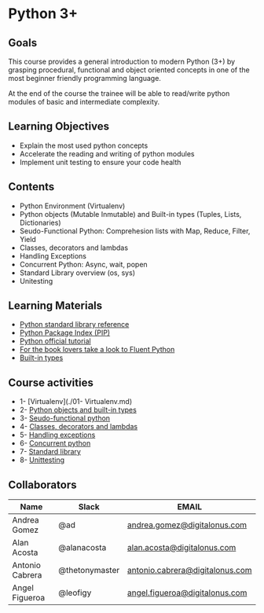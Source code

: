 # Python 3+

## Goals
This course provides a general introduction to modern Python (3+) by grasping procedural, functional and object oriented concepts in one of the most beginner friendly programming language. 

At the end of the course the trainee will be able to read/write python modules of basic and intermediate complexity. 

## Learning Objectives
- Explain the most used python concepts
- Accelerate the reading and writing of python modules 
- Implement unit testing to ensure your code health 

## Contents
- Python Environment (Virtualenv)
- Python objects (Mutable Inmutable) and Built-in types (Tuples, Lists, Dictionaries)
- Seudo-Functional Python: Comprehesion lists with Map, Reduce, Filter, Yield 
- Classes, decorators and lambdas
- Handling Exceptions 
- Concurrent Python: Async, wait, popen 
- Standard Library overview (os, sys)  
- Unitesting 

## Learning Materials
- [Python standard library reference](https://docs.python.org/3/library/)
- [Python Package Index (PIP)](https://pypi.org/)
- [Python official tutorial](https://docs.python.org/3/tutorial/index.html)
- [For the book lovers take a look to Fluent Python](https://www.amazon.com/Fluent-Python-Concise-Effective-Programming/dp/1491946008)
- [Built-in types](https://www.youtube.com/watch?v=lyDLAutA88s&t=472s)

## Course activities
- 1- [Virtualenv](./01- Virtualenv.md)
- 2- [Python objects and built-in types](./02-Python-Objects-And-Built-In-Types.md)
- 3- [Seudo-functional python](./03-Seudo-Functional-Python.md)
- 4- [Classes, decorators and lambdas](./04-Classes-decorators-and-lambdas.md)
- 5- [Handling exceptions](./05-Handling-Exceptions.md)
- 6- [Concurrent python](./06-concurrent-python.md)
- 7- [Standard library](./07-standard-library.md)
- 8- [Unittesting](./08-Unittesting.md)

## Collaborators
Name     |   Slack  | EMAIL |
---------|----------|----------|
 Andrea Gomez   | @ad | andrea.gomez@digitalonus.com |
 Alan Acosta    | @alanacosta | alan.acosta@digitalonus.com |
 Antonio Cabrera    | @thetonymaster | antonio.cabrera@digitalonus.com |
 Angel Figueroa    | @leofigy | angel.figueroa@digitalonus.com |

